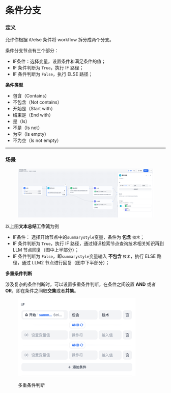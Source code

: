 # 条件分支

### 定义

允许你根据 if/else 条件将 workflow 拆分成两个分支。

条件分支节点有三个部分：

* IF条件：选择变量，设置条件和满足条件的值；
* IF 条件判断为 `True`，执行 IF 路径；
* IF 条件判断为 `False`，执行 ELSE 路径；

**条件类型**

* 包含（Contains）
* 不包含（Not contains）
* 开始是（Start with）
* 结束是（End with）
* 是（Is）
* 不是（Is not）
* 为空（Is empty）
* 不为空（Is not empty）

***

### 场景

<figure><img src="../../../.gitbook/assets/image (1) (1) (1) (1) (1).png" alt=""><figcaption></figcaption></figure>

以上图**文本总结工作流**为例

* IF条件： 选择开始节点中的`summarystyle`变量，条件为 **包含**  `技术`；
* IF 条件判断为 `True`，执行 IF 路径，通过知识检索节点查询技术相关知识再到 LLM 节点回复（图中上半部分）；
* IF 条件判断为 `False`，即`summarystyle`变量输入 **不包含**  `技术`，执行 ELSE 路径，通过 LLM2 节点进行回复（图中下半部分）；

**多重条件判断**

涉及复杂的条件判断时，可以设置多重条件判断，在条件之间设置 **AND** 或者 **OR**，即在条件之间取**交集**或者**并集**。

<figure><img src="../../../.gitbook/assets/image (1) (1) (1) (1) (1) (1).png" alt="" width="369"><figcaption><p>多重条件判断</p></figcaption></figure>
